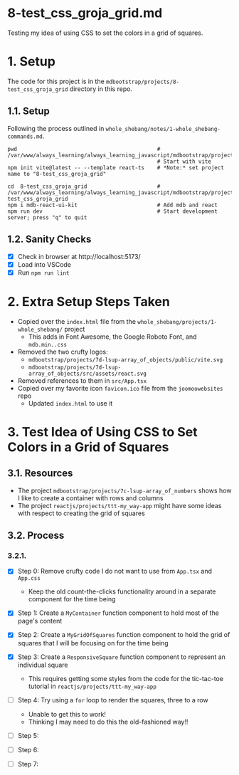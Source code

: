 
# 8-test_css_groja_grid.md

Testing my idea of using CSS to set the colors in a grid of squares.

# 1. Setup

The code for this project is in the `mdbootstrap/projects/8-test_css_groja_grid` directory in this repo.

## 1.1. Setup

Following the process outlined in `whole_shebang/notes/1-whole_shebang-commands.md`.

```
pwd                                            # /var/www/always_learning/always_learning_javascript/mdbootstrap/projects
                                               # Start with vite
npm init vite@latest -- --template react-ts    # *Note:* set project name to "8-test_css_groja_grid"

cd  8-test_css_groja_grid                      # /var/www/always_learning/always_learning_javascript/mdbootstrap/projects/8-test_css_groja_grid
npm i mdb-react-ui-kit                         # Add mdb and react
npm run dev                                    # Start development server; press "q" to quit
```

## 1.2. Sanity Checks

- [x] Check in browser at http://localhost:5173/
- [x] Load into VSCode
- [x] Run `npm run lint`

# 2. Extra Setup Steps Taken

- Copied over the `index.html` file from the `whole_shebang/projects/1-whole_shebang/` project
  - This adds in Font Awesome, the Google Roboto Font, and `mdb.min..css`
- Removed the two crufty logos:
  - `mdbootstrap/projects/7d-lsup-array_of_objects/public/vite.svg`
  - `mdbootstrap/projects/7d-lsup-array_of_objects/src/assets/react.svg`
- Removed references to them in `src/App.tsx`
- Copied over my favorite icon `favicon.ico` file from the `joomoowebsites` repo
  - Updated `index.html` to use it

# 3. Test Idea of Using CSS to Set Colors in a Grid of Squares

## 3.1. Resources

- The project `mdbootstrap/projects/7c-lsup-array_of_numbers` shows how I like to create a container with rows and columns
- The project `reactjs/projects/ttt-my_way-app` might have some ideas with respect to creating the grid of squares

## 3.2. Process

### 3.2.1.

- [x] Step 0: Remove crufty code I do not want to use from `App.tsx` and `App.css`
  - Keep the old count-the-clicks functionality around in a separate component for the time being
- [x] Step 1: Create a `MyContainer` function component to hold most of the page's content
- [x] Step 2: Create a `MyGridOfSquares` function component to hold the grid of squares that I will be focusing on for the time being
- [x] Step 3: Create a `ResponsiveSquare` function component to represent an individual square
  - This requires getting some styles from the code for the tic-tac-toe tutorial in `reactjs/projects/ttt-my_way-app`
- [ ] Step 4: Try using a `for` loop to render the squares, three to a row
  - Unable to get this to work! 
  - Thinking I may need to do this the old-fashioned way!! 
- [ ] Step 5: 
- [ ] Step 6: 
- [ ] Step 7: 


